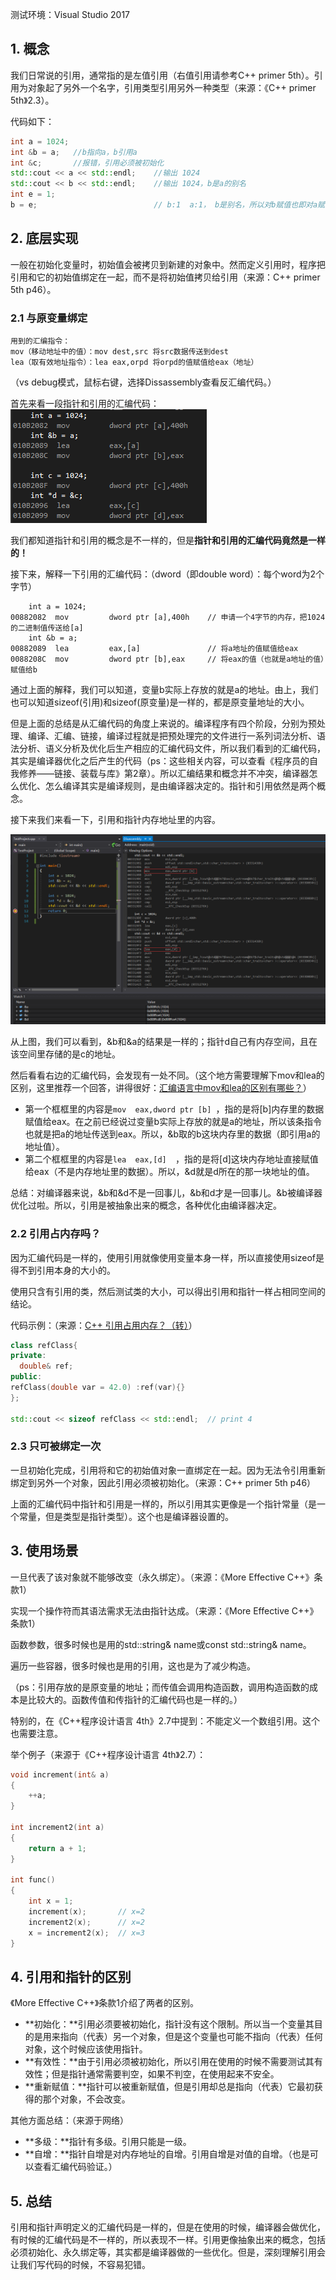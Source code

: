测试环境：Visual Studio 2017

## 1. 概念

我们日常说的引用，通常指的是左值引用（右值引用请参考C++ primer 5th）。引用为对象起了另外一个名字，引用类型引用另外一种类型（来源：《C++ primer 5th》2.3）。

代码如下：

```c++
int a = 1024; 
int &b = a;   //b指向a，b引用a	
int &c;       //报错，引用必须被初始化
std::cout << a << std::endl;	//输出 1024
std::cout << b << std::endl;   	//输出 1024，b是a的别名
int e = 1;
b = e;							// b:1  a:1， b是别名，所以对b赋值也即对a赋值
```

## 2. 底层实现

一般在初始化变量时，初始值会被拷贝到新建的对象中。然而定义引用时，程序把引用和它的初始值绑定在一起，而不是将初始值拷贝给引用（来源：C++ primer 5th p46）。

### 2.1 与原变量绑定

```
用到的汇编指令：
mov（移动地址中的值）：mov dest,src 将src数据传送到dest
lea（取有效地址指令）：lea eax,orpd 将orpd的值赋值给eax（地址）
```

（vs debug模式，鼠标右键，选择Dissassembly查看反汇编代码。）

首先来看一段指针和引用的汇编代码：
![](汇编代码.png)

我们都知道指针和引用的概念是不一样的，但是**指针和引用的汇编代码竟然是一样的！**

接下来，解释一下引用的汇编代码：（dword（即double word）：每个word为2个字节）

```
	int a = 1024;
00882082  mov         dword ptr [a],400h  	// 申请一个4字节的内存，把1024的二进制值传送给[a]
	int &b = a;
00882089  lea         eax,[a]  				// 将a地址的值赋值给eax
0088208C  mov         dword ptr [b],eax		// 将eax的值（也就是a地址的值）赋值给b
```

通过上面的解释，我们可以知道，变量b实际上存放的就是a的地址。由上，我们也可以知道sizeof(引用)和sizeof(原变量)是一样的，都是原变量地址的大小。

但是上面的总结是从汇编代码的角度上来说的。编译程序有四个阶段，分别为预处理、编译、汇编、链接，编译过程就是把预处理完的文件进行一系列词法分析、语法分析、语义分析及优化后生产相应的汇编代码文件，所以我们看到的汇编代码，其实是编译器优化之后产生的代码（ps：这些相关内容，可以查看《程序员的自我修养——链接、装载与库》第2章）。所以汇编结果和概念并不冲突，编译器怎么优化、怎么编译其实是编译规则，是由编译器决定的。指针和引用依然是两个概念。

接下来我们来看一下，引用和指针内存地址里的内容。

![](引用地址.png)

从上图，我们可以看到，&b和&a的结果是一样的；指针d自己有内存空间，且在该空间里存储的是c的地址。

然后看看右边的汇编代码，会发现有一处不同。（这个地方需要理解下mov和lea的区别，这里推荐一个回答，讲得很好：[汇编语言中mov和lea的区别有哪些？]( https://www.zhihu.com/question/40720890/answer/110774673)）

- 第一个框框里的内容是`mov  eax,dword ptr [b] `，指的是将[b]内存里的数据赋值给eax。在之前已经说过变量b实际上存放的就是a的地址，所以该条指令也就是把a的地址传送到eax。所以，&b取的b这块内存里的数据（即引用a的地址值）。
- 第二个框框里的内容是`lea  eax,[d]  `，指的是将[d]这块内存地址直接赋值给eax（不是内存地址里的数据）。所以，&d就是d所在的那一块地址的值。

总结：对编译器来说，&b和&d不是一回事儿，&b和d才是一回事儿。&b被编译器优化过啦。所以，引用是被抽象出来的概念，各种优化由编译器决定。

### 2.2 引用占内存吗？

因为汇编代码是一样的，使用引用就像使用变量本身一样，所以直接使用sizeof是得不到引用本身的大小的。

使用只含有引用的类，然后测试类的大小，可以得出引用和指针一样占相同空间的结论。

代码示例：（来源：[C++ 引用占用内存？（转）](https://zhuanlan.zhihu.com/p/78800232)）

```C++
class refClass{ 
private: 
  double& ref; 
public: 
refClass(double var = 42.0) :ref(var){} 
};

std::cout << sizeof refClass << std::endl;  // print 4
```

### 2.3 只可被绑定一次

一旦初始化完成，引用将和它的初始值对象一直绑定在一起。因为无法令引用重新绑定到另外一个对象，因此引用必须被初始化。（来源：C++ primer 5th p46）

上面的汇编代码中指针和引用是一样的，所以引用其实更像是一个指针常量（是一个常量，但是类型是指针类型）。这个也是编译器设置的。

## 3. 使用场景

一旦代表了该对象就不能够改变（永久绑定）。（来源：《More Effective C++》条款1）

实现一个操作符而其语法需求无法由指针达成。（来源：《More Effective C++》条款1）

函数参数，很多时候也是用的std::string& name或const std::string& name。

遍历一些容器，很多时候也是用的引用，这也是为了减少构造。

（ps：引用存放的是原变量的地址；而传值会调用构造函数，调用构造函数的成本是比较大的。函数传值和传指针的汇编代码也是一样的。）

特别的，在《C++程序设计语言 4th》2.7中提到：不能定义一个数组引用。这个也需要注意。

举个例子（来源于《C++程序设计语言 4th》2.7）：

```c++
void increment(int& a)
{
	++a;
}

int increment2(int a)
{
	return a + 1;
}

int func()
{
	int x = 1;
	increment(x);		// x=2
	increment2(x);		// x=2
	x = increment2(x);  // x=3
}
```

## 4. 引用和指针的区别

《More Effective C++》条款1介绍了两者的区别。

- **初始化：**引用必须要被初始化，指针没有这个限制。所以当一个变量其目的是用来指向（代表）另一个对象，但是这个变量也可能不指向（代表）任何对象，这个时候应该使用指针。
- **有效性：**由于引用必须被初始化，所以引用在使用的时候不需要测试其有效性；但是指针通常需要判空，如果不判空，在使用起来不安全。
- **重新赋值：**指针可以被重新赋值，但是引用却总是指向（代表）它最初获得的那个对象，不会改变。

其他方面总结：（来源于网络）

- **多级：**指针有多级。引用只能是一级。
- **自增：**指针自增是对内存地址的自增。引用自增是对值的自增。（也是可以查看汇编代码验证。）

## 5. 总结

引用和指针声明定义的汇编代码是一样的，但是在使用的时候，编译器会做优化，有时候的汇编代码是不一样的，所以表现不一样。引用更像抽象出来的概念，包括必须初始化、永久绑定等，其实都是编译器做的一些优化。但是，深刻理解引用会让我们写代码的时候，不容易犯错。